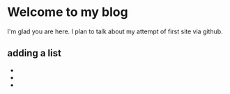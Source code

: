 # Welcome to my blog

I'm glad you are here. I plan to talk about my attempt of first site via github.

## adding a list
*
*
*
